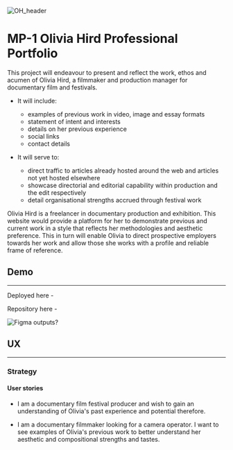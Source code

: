 ![OH_header](https://64.media.tumblr.com/a9932fd5e5508fce2c67b5b4d133583c/ededd5d66eb91b7b-e5/s1280x1920/b930aed5e286f3903788ad4334c44c9581191655.jpg)
# MP-1 Olivia Hird Professional Portfolio

This project will endeavour to present and reflect the work, ethos and acumen of Olivia Hird, a filmmaker and production manager for documentary film and festivals.

* It will include:
    * examples of previous work in video, image and essay formats
    * statement of intent and interests
    * details on her previous experience
    * social links
    * contact details

* It will serve to: 
    * direct traffic to articles already hosted around the web and articles not yet hosted elsewhere
    * showcase directorial and editorial capability within production and the edit respectively
    * detail organisational strengths accrued through festival work

Olivia Hird is a freelancer in documentary production and exhibition.
This website would provide a platform for her to demonstrate previous and current work in a style that reflects her methodologies and aesthetic preference.
This in turn will enable Olivia to direct prospective employers towards her work and allow those she works with a profile and reliable frame of reference.

## Demo
_______

Deployed here -

Repository here -

![Figma outputs?](URL)

## UX
___

### Strategy
#### User stories
- I am a documentary film festival producer and wish to gain an understanding of Olivia's past experience and potential therefore.

- I am a documentary filmmaker looking for a camera operator. I want to see examples of Olivia's previous work to better understand her aesthetic and compositional strengths and tastes.
